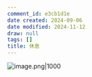 ```yaml
---
comment_id: e3cb1d1e
date created: 2024-09-06
date modified: 2024-11-12
draw: null
tags: []
title: 休息
---
```

![image.png|1000](https://imagehosting4picgo.oss-cn-beijing.aliyuncs.com/imagehosting/fix-dir%2Fpicgo%2Fpicgo-clipboard-images%2F2024%2F09%2F06%2F00-55-11-082178ee17b52bc6987c168333726480-202409060055747-76da47.png)

